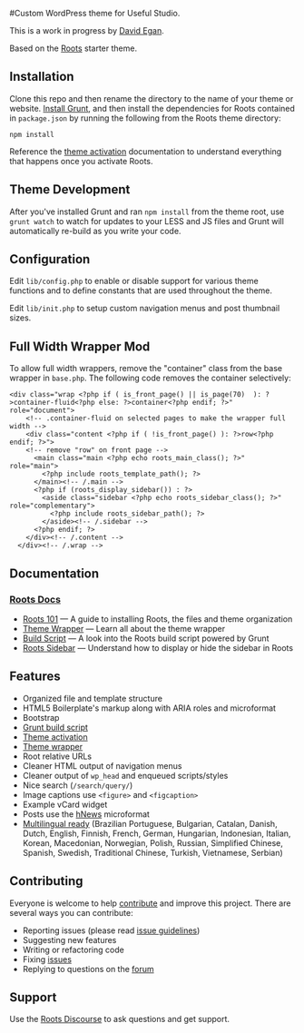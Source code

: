 #Custom WordPress theme for Useful Studio.

This is a work in progress by [David Egan](http://carawebs.com/).

Based on the [Roots](https://github.com/roots/roots) starter theme.

## Installation

Clone this repo and then rename the directory to the name of your theme or website. [Install Grunt](http://gruntjs.com/getting-started), and then install the dependencies for Roots contained in `package.json` by running the following from the Roots theme directory:

```
npm install
```

Reference the [theme activation](http://roots.io/roots-101/#theme-activation) documentation to understand everything that happens once you activate Roots.

## Theme Development

After you've installed Grunt and ran `npm install` from the theme root, use `grunt watch` to watch for updates to your LESS and JS files and Grunt will automatically re-build as you write your code.

## Configuration

Edit `lib/config.php` to enable or disable support for various theme functions and to define constants that are used throughout the theme.

Edit `lib/init.php` to setup custom navigation menus and post thumbnail sizes.

## Full Width Wrapper Mod
To allow full width wrappers, remove the "container" class from the base wrapper in `base.php`. The following code removes the container selectively:
~~~
<div class="wrap <?php if ( is_front_page() || is_page(70)  ): ?>container-fluid<?php else: ?>container<?php endif; ?>" role="document">
    <!-- .container-fluid on selected pages to make the wrapper full width -->
    <div class="content <?php if ( !is_front_page() ): ?>row<?php endif; ?>">
    <!-- remove "row" on front page -->
      <main class="main <?php echo roots_main_class(); ?>" role="main">
        <?php include roots_template_path(); ?>
      </main><!-- /.main -->
      <?php if (roots_display_sidebar()) : ?>
        <aside class="sidebar <?php echo roots_sidebar_class(); ?>" role="complementary">
          <?php include roots_sidebar_path(); ?>
        </aside><!-- /.sidebar -->
      <?php endif; ?>
    </div><!-- /.content -->
  </div><!-- /.wrap -->
~~~

## Documentation

### [Roots Docs](http://roots.io/docs/)

* [Roots 101](http://roots.io/roots-101/) — A guide to installing Roots, the files and theme organization
* [Theme Wrapper](http://roots.io/an-introduction-to-the-roots-theme-wrapper/) — Learn all about the theme wrapper
* [Build Script](http://roots.io/using-grunt-for-wordpress-theme-development/) — A look into the Roots build script powered by Grunt
* [Roots Sidebar](http://roots.io/the-roots-sidebar/) — Understand how to display or hide the sidebar in Roots

## Features

* Organized file and template structure
* HTML5 Boilerplate's markup along with ARIA roles and microformat
* Bootstrap
* [Grunt build script](http://roots.io/using-grunt-for-wordpress-theme-development/)
* [Theme activation](http://roots.io/roots-101/#theme-activation)
* [Theme wrapper](http://roots.io/an-introduction-to-the-roots-theme-wrapper/)
* Root relative URLs
* Cleaner HTML output of navigation menus
* Cleaner output of `wp_head` and enqueued scripts/styles
* Nice search (`/search/query/`)
* Image captions use `<figure>` and `<figcaption>`
* Example vCard widget
* Posts use the [hNews](http://microformats.org/wiki/hnews) microformat
* [Multilingual ready](http://roots.io/wpml/) (Brazilian Portuguese, Bulgarian, Catalan, Danish, Dutch, English, Finnish, French, German, Hungarian, Indonesian, Italian, Korean, Macedonian, Norwegian, Polish, Russian, Simplified Chinese, Spanish, Swedish, Traditional Chinese, Turkish, Vietnamese, Serbian)

## Contributing

Everyone is welcome to help [contribute](CONTRIBUTING.md) and improve this project. There are several ways you can contribute:

* Reporting issues (please read [issue guidelines](https://github.com/necolas/issue-guidelines))
* Suggesting new features
* Writing or refactoring code
* Fixing [issues](https://github.com/roots/roots/issues)
* Replying to questions on the [forum](http://discourse.roots.io/)

## Support

Use the [Roots Discourse](http://discourse.roots.io/) to ask questions and get support.

